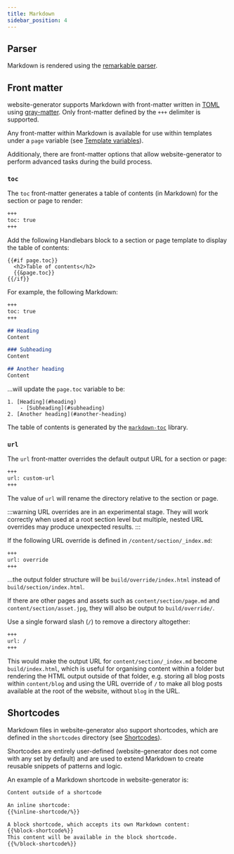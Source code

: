 ```yaml
---
title: Markdown
sidebar_position: 4
---
```


## Parser

Markdown is rendered using the [remarkable
parser](https://github.com/jonschlinkert/remarkable).

## Front matter

website-generator supports Markdown with front-matter written in
[TOML](https://toml.io) using
[gray-matter](https://github.com/jonschlinkert/gray-matter/). Only front-matter
defined by the `+++` delimiter is supported.

Any front-matter within Markdown is available for use within templates under a
`page` variable (see [Template
variables](/website-generator/templates#template-variables)).

Additionaly, there are front-matter options that allow website-generator to
perform advanced tasks during the build process.

### `toc`

The `toc` front-matter generates a table of contents (in Markdown) for the
section or page to render:

```markdown
+++
toc: true
+++
```

Add the following Handlebars block to a section or page template to display the
table of contents:

```
{{#if page.toc}}
  <h2>Table of contents</h2>
  {{&page.toc}}
{{/if}}
```

For example, the following Markdown:

```markdown
+++
toc: true
+++

## Heading
Content

### Subheading
Content

## Another heading
Content
```

&hellip;will update the `page.toc` variable to be:

```
1. [Heading](#heading)
    - [Subheading](#subheading)
2. [Another heading](#another-heading)
```

The table of contents is generated by the
[`markdown-toc`](https://github.com/jonschlinkert/markdown-toc) library.

### `url`

The `url` front-matter overrides the default output URL for a section or page:

```markdown
+++
url: custom-url
+++
```

The value of `url` will rename the directory relative to the section or page.

:::warning
URL overrides are in an experimental stage. They will work correctly when used
at a root section level but multiple, nested URL overrides may produce
unexpected results.
:::

If the following URL override is defined in `/content/section/_index.md`:

```markdown
+++
url: override
+++
```

&hellip;the output folder structure will be `build/override/index.html` instead
of `build/section/index.html`.

If there are other pages and assets such as `content/section/page.md` and
`content/section/asset.jpg`, they will also be output to `build/override/`.

Use a single forward slash (`/`) to remove a directory altogether:

```markdown
+++
url: /
+++
```

This would make the output URL for `content/section/_index.md` become
`build/index.html`, which is useful for organising content within a folder but
rendering the HTML output outside of that folder, e.g. storing all blog posts
within `content/blog` and using the URL override of `/` to make all blog posts
available at the root of the website, without `blog` in the URL.

## Shortcodes

Markdown files in website-generator also support shortcodes, which are
defined in the `shortcodes` directory (see [Shortcodes](#shortcodes)).

Shortcodes are entirely user-defined (website-generator does not come with any
set by default) and are used to extend Markdown to create reusable snippets of
patterns and logic.

An example of a Markdown shortcode in website-generator is:

```markdown
Content outside of a shortcode

An inline shortcode:
{{%inline-shortcode/%}}

A block shortcode, which accepts its own Markdown content:
{{%block-shortcode%}}
This content will be available in the block shortcode.
{{%/block-shortcode%}}
```
